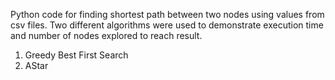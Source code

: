 Python code for finding shortest path between two nodes using values from csv files. Two different algorithms were used to demonstrate execution time and number of nodes explored to reach result.

1. Greedy Best First Search 
2. AStar 
